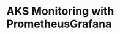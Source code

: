 # AKS Monitoring with PrometheusGrafana                                                                                                                                                                                                                                   
